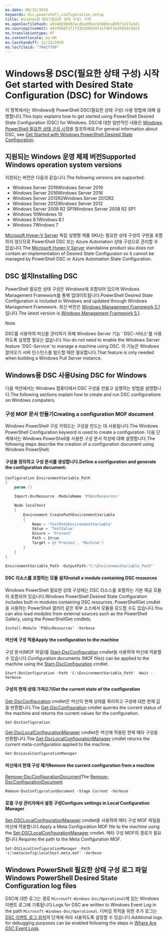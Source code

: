 ```yaml
---
ms.date: 08/15/2019
keywords: dsc,powershell,configuration,setup
title: Windows용 DSC(필요한 상태 구성) 시작
ms.openlocfilehash: a9346b96693acdbad9bacbd4b6ca85971e17a3d1
ms.sourcegitcommit: d43f66071f1f33b350d34fa1f46f3a35910c5d24
ms.translationtype: HT
ms.contentlocale: ko-KR
ms.lasthandoff: 11/23/2019
ms.locfileid: "74417756"
---
```

# <a name="get-started-with-desired-state-configuration-dsc-for-windows"></a><span data-ttu-id="d8400-103">Windows용 DSC(필요한 상태 구성) 시작</span><span class="sxs-lookup"><span data-stu-id="d8400-103">Get started with Desired State Configuration (DSC) for Windows</span></span>

<span data-ttu-id="d8400-104">이 항목에서는 Windows용 PowerShell DSC(필요한 상태 구성) 사용 방법에 대해 설명합니다.</span><span class="sxs-lookup"><span data-stu-id="d8400-104">This topic explains how to get started using PowerShell Desired State Configuration (DSC) for Windows.</span></span>
<span data-ttu-id="d8400-105">DSC에 대한 일반적인 내용은 [Windows PowerShell 필요한 상태 구성 시작](../overview/overview.md)을 참조하세요.</span><span class="sxs-lookup"><span data-stu-id="d8400-105">For general information about DSC, see [Get Started with Windows PowerShell Desired State Configuration](../overview/overview.md).</span></span>

## <a name="supported-windows-operation-system-versions"></a><span data-ttu-id="d8400-106">지원되는 Windows 운영 체제 버전</span><span class="sxs-lookup"><span data-stu-id="d8400-106">Supported Windows operation system versions</span></span>

<span data-ttu-id="d8400-107">지원되는 버전은 다음과 같습니다.</span><span class="sxs-lookup"><span data-stu-id="d8400-107">The following versions are supported:</span></span>

- <span data-ttu-id="d8400-108">Windows Server 2019</span><span class="sxs-lookup"><span data-stu-id="d8400-108">Windows Server 2019</span></span>
- <span data-ttu-id="d8400-109">Windows Server 2016</span><span class="sxs-lookup"><span data-stu-id="d8400-109">Windows Server 2016</span></span>
- <span data-ttu-id="d8400-110">Windows Server 2012R2</span><span class="sxs-lookup"><span data-stu-id="d8400-110">Windows Server 2012R2</span></span>
- <span data-ttu-id="d8400-111">Windows Server 2012</span><span class="sxs-lookup"><span data-stu-id="d8400-111">Windows Server 2012</span></span>
- <span data-ttu-id="d8400-112">Windows Server 2008 R2 SP1</span><span class="sxs-lookup"><span data-stu-id="d8400-112">Windows Server 2008 R2 SP1</span></span>
- <span data-ttu-id="d8400-113">Windows 10</span><span class="sxs-lookup"><span data-stu-id="d8400-113">Windows 10</span></span>
- <span data-ttu-id="d8400-114">Windows 8.1</span><span class="sxs-lookup"><span data-stu-id="d8400-114">Windows 8.1</span></span>
- <span data-ttu-id="d8400-115">Windows 7</span><span class="sxs-lookup"><span data-stu-id="d8400-115">Windows 7</span></span>

<span data-ttu-id="d8400-116">[Microsoft Hyper-V Server](/windows-server/virtualization/hyper-v/hyper-v-server-2016) 독립 실행형 제품 SKU는 필요한 상태 구성의 구현을 포함하지 않으므로 PowerShell DSC 또는 Azure Automation 상태 구성으로 관리할 수 없습니다.</span><span class="sxs-lookup"><span data-stu-id="d8400-116">The [Microsoft Hyper-V Server](/windows-server/virtualization/hyper-v/hyper-v-server-2016) standalone product sku does not contain an implementation of Desired State Configuraion so it cannot be managed by PowerShell DSC or Azure Automation State Configuration.</span></span>

## <a name="installing-dsc"></a><span data-ttu-id="d8400-117">DSC 설치</span><span class="sxs-lookup"><span data-stu-id="d8400-117">Installing DSC</span></span>

<span data-ttu-id="d8400-118">PowerShell 필요한 상태 구성은 Windows에 포함되어 있으며 Windows Management Framework를 통해 업데이트됩니다.</span><span class="sxs-lookup"><span data-stu-id="d8400-118">PowerShell Desired State Configuration is included in Windows and updated through Windows Management Framework.</span></span>
<span data-ttu-id="d8400-119">최신 버전은 [Windows Management Framework 5.1](https://www.microsoft.com/en-us/download/details.aspx?id=54616)입니다.</span><span class="sxs-lookup"><span data-stu-id="d8400-119">The latest version is [Windows Management Framework 5.1](https://www.microsoft.com/en-us/download/details.aspx?id=54616).</span></span>

> [!NOTE]
> <span data-ttu-id="d8400-120">DSC를 사용하여 머신을 관리하기 위해 Windows Server 기능 ' DSC-서비스'를 사용하도록 설정할 필요는 없습니다.</span><span class="sxs-lookup"><span data-stu-id="d8400-120">You do not need to enable the Windows Server feature 'DSC-Service' to manage a machine using DSC.</span></span>
> <span data-ttu-id="d8400-121">이 기능은 Windows 끌어오기 서버 인스턴스를 빌드할 때만 필요합니다.</span><span class="sxs-lookup"><span data-stu-id="d8400-121">That feature is only needed when building a Windows Pull Server instance.</span></span>

## <a name="using-dsc-for-windows"></a><span data-ttu-id="d8400-122">Windows용 DSC 사용</span><span class="sxs-lookup"><span data-stu-id="d8400-122">Using DSC for Windows</span></span>

<span data-ttu-id="d8400-123">다음 섹션에서는 Windows 컴퓨터에서 DSC 구성을 만들고 실행하는 방법을 설명합니다.</span><span class="sxs-lookup"><span data-stu-id="d8400-123">The following sections explain how to create and run DSC configurations on Windows computers.</span></span>

### <a name="creating-a-configuration-mof-document"></a><span data-ttu-id="d8400-124">구성 MOF 문서 만들기</span><span class="sxs-lookup"><span data-stu-id="d8400-124">Creating a configuration MOF document</span></span>

<span data-ttu-id="d8400-125">Windows PowerShell 구성 키워드는 구성을 만드는 데 사용됩니다.</span><span class="sxs-lookup"><span data-stu-id="d8400-125">The Windows PowerShell Configuration keyword is used to create a configuration.</span></span>
<span data-ttu-id="d8400-126">다음 단계에서는 Windows PowerShell을 사용한 구성 문서 작성에 대해 설명합니다.</span><span class="sxs-lookup"><span data-stu-id="d8400-126">The following steps describe the creation of a configuration document using Windows PowerShell.</span></span>

#### <a name="define-a-configuration-and-generate-the-configuration-document"></a><span data-ttu-id="d8400-127">구성을 정의하고 구성 문서를 생성합니다.</span><span class="sxs-lookup"><span data-stu-id="d8400-127">Define a configuration and generate the configuration document:</span></span>

```powershell
Configuration EnvironmentVariable_Path
{
    param ()

    Import-DscResource -ModuleName 'PSDscResources'

    Node localhost
    {
        Environment CreatePathEnvironmentVariable
        {
            Name = 'TestPathEnvironmentVariable'
            Value = 'TestValue'
            Ensure = 'Present'
            Path = $true
            Target = @('Process', 'Machine')
        }
    }
}

EnvironmentVariable_Path -OutputPath:"C:\EnvironmentVariable_Path"
```
#### <a name="install-a-module-containing-dsc-resources"></a><span data-ttu-id="d8400-128">DSC 리소스를 포함하는 모듈 설치</span><span class="sxs-lookup"><span data-stu-id="d8400-128">Install a module containing DSC resources</span></span>

<span data-ttu-id="d8400-129">Windows PowerShell 필요한 상태 구성에는 DSC 리소스를 포함하는 기본 제공 모듈이 포함되어 있습니다.</span><span class="sxs-lookup"><span data-stu-id="d8400-129">Windows PowerShell Desired State Configuration includes built-in modules containing DSC resources.</span></span>
<span data-ttu-id="d8400-130">PowerShellGet cmdlet을 사용하는 PowerShell 갤러리 같은 외부 소스에서 모듈을 로드할 수도 있습니다.</span><span class="sxs-lookup"><span data-stu-id="d8400-130">You can also load modules from external sources such as the PowerShell Gallery, using the PowerShellGet cmdlets.</span></span>

`Install-Module 'PSDscResources' -Verbose`

#### <a name="apply-the-configuration-to-the-machine"></a><span data-ttu-id="d8400-131">머신에 구성 적용</span><span class="sxs-lookup"><span data-stu-id="d8400-131">Apply the configuration to the machine</span></span>

<span data-ttu-id="d8400-132">구성 문서(MOF 파일)를 [Start-DscConfiguration](/powershell/module/psdesiredstateconfiguration/start-dscconfiguration) cmdlet을 사용하여 머신에 적용할 수 있습니다.</span><span class="sxs-lookup"><span data-stu-id="d8400-132">Configuration documents (MOF files) can be applied to the machine using the [Start-DscConfiguration](/powershell/module/psdesiredstateconfiguration/start-dscconfiguration) cmdlet.</span></span>

`Start-DscConfiguration -Path 'C:\EnvironmentVariable_Path' -Wait -Verbose`

#### <a name="get-the-current-state-of-the-configuration"></a><span data-ttu-id="d8400-133">구성의 현재 상태 가져오기</span><span class="sxs-lookup"><span data-stu-id="d8400-133">Get the current state of the configuration</span></span>

<span data-ttu-id="d8400-134">[Get-DscConfiguration](/powershell/module/psdesiredstateconfiguration/get-dscconfiguration) cmdlet은 머신의 현재 상태를 쿼리하고 구성에 대한 현재 값을 반환합니다.</span><span class="sxs-lookup"><span data-stu-id="d8400-134">The [Get-DscConfiguration](/powershell/module/psdesiredstateconfiguration/get-dscconfiguration) cmdlet queries the current status of the machine and returns the current values for the configuration.</span></span>

`Get-DscConfiguration`

<span data-ttu-id="d8400-135">[Get-DscLocalConfigurationManager](/powershell/module/psdesiredstateconfiguration/get-dscLocalConfigurationManager) cmdlet은 머신에 적용된 현재 메타 구성을 반환합니다.</span><span class="sxs-lookup"><span data-stu-id="d8400-135">The [Get-DscLocalConfigurationManager](/powershell/module/psdesiredstateconfiguration/get-dscLocalConfigurationManager) cmdlet returns the current meta-configuration applied to the machine.</span></span>

`Get-DscLocalConfigurationManager`

#### <a name="remove-the-current-configuration-from-a-machine"></a><span data-ttu-id="d8400-136">머신에서 현재 구성 제거</span><span class="sxs-lookup"><span data-stu-id="d8400-136">Remove the current configuration from a machine</span></span>

<span data-ttu-id="d8400-137">[Remove-DscConfigurationDocument](/powershell/module/psdesiredstateconfiguration/remove-dscconfigurationdocument)</span><span class="sxs-lookup"><span data-stu-id="d8400-137">The [Remove-DscConfigurationDocument](/powershell/module/psdesiredstateconfiguration/remove-dscconfigurationdocument)</span></span>

`Remove-DscConfigurationDocument -Stage Current -Verbose`

#### <a name="configure-settings-in-local-configuration-manager"></a><span data-ttu-id="d8400-138">로컬 구성 관리자에서 설정 구성</span><span class="sxs-lookup"><span data-stu-id="d8400-138">Configure settings in Local Configuration Manager</span></span>

<span data-ttu-id="d8400-139">[Set-DSCLocalConfigurationManager](/powershell/module/PSDesiredStateConfiguration/Set-DscLocalConfigurationManager) cmdlet을 사용하여 메타 구성 MOF 파일을 머신에 적용합니다.</span><span class="sxs-lookup"><span data-stu-id="d8400-139">Apply a Meta Configuration MOF file to the machine using the [Set-DSCLocalConfigurationManager](/powershell/module/PSDesiredStateConfiguration/Set-DscLocalConfigurationManager) cmdlet.</span></span>
<span data-ttu-id="d8400-140">메타 구성 MOF의 경로가 필요합니다.</span><span class="sxs-lookup"><span data-stu-id="d8400-140">Requires the path to the Meta Configuration MOF.</span></span>

`Set-DSCLocalConfigurationManager -Path 'c:\metaconfig\localhost.meta.mof' -Verbose`

## <a name="windows-powershell-desired-state-configuration-log-files"></a><span data-ttu-id="d8400-141">Windows PowerShell 필요한 상태 구성 로그 파일</span><span class="sxs-lookup"><span data-stu-id="d8400-141">Windows PowerShell Desired State Configuration log files</span></span>

<span data-ttu-id="d8400-142">DSC에 대한 로그는 경로 `Microsoft-Windows-Dsc/Operational`에 있는 Windows 이벤트 로그에 기록됩니다.</span><span class="sxs-lookup"><span data-stu-id="d8400-142">Logs for DSC are written to Windows Event Log in the path `Microsoft-Windows-Dsc/Operational`.</span></span>
<span data-ttu-id="d8400-143">디버깅 목적을 위한 추가 로그는 [DSC 이벤트 로그 위치](/powershell/scripting/dsc/troubleshooting/troubleshooting#where-are-dsc-event-logs)의 단계에 따라 사용하도록 설정할 수 있습니다.</span><span class="sxs-lookup"><span data-stu-id="d8400-143">Additional logs for debugging purposes can be enabled following the steps in [Where Are DSC Event Logs](/powershell/scripting/dsc/troubleshooting/troubleshooting#where-are-dsc-event-logs).</span></span>
